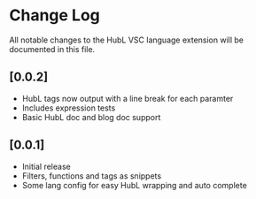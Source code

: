 # Change Log
All notable changes to the HubL VSC language extension will be documented in this file.

## [0.0.2]
- HubL tags now output with a line break for each paramter
- Includes expression tests
- Basic HubL doc and blog doc support

## [0.0.1]
- Initial release
- Filters, functions and tags as snippets
- Some lang config for easy HubL wrapping and auto complete